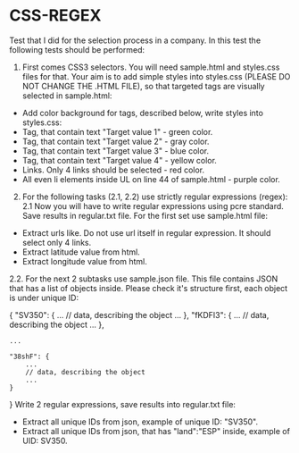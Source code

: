 # CSS-REGEX
Test that I did for the selection process in a company. In this test the following tests should be performed:

1. First comes CSS3 selectors. You will need sample.html and styles.css files for that. Your aim is to add simple styles into styles.css (PLEASE DO NOT CHANGE THE .HTML FILE), so that targeted tags are visually selected in sample.html:

- Add color background for tags, described below, write styles into styles.css:
- Tag, that contain text "Target value 1" - green color.
- Tag, that contain text "Target value 2" - gray color.
- Tag, that contain text "Target value 3" - blue color.
- Tag, that contain text "Target value 4" - yellow color.
- Links. Only 4 links should be selected - red color.
- All even li elements inside UL on line 44 of sample.html - purple color.

2. For the following tasks (2.1, 2.2)  use strictly regular expressions (regex):
2.1 Now you will have to write regular expressions using pcre standard. Save results in regular.txt file. For the first set use sample.html file:
- Extract urls like. Do not use url itself in regular expression. It should select only 4 links.
- Extract latitude value from html.
- Extract longitude value from html.

2.2. For the next 2 subtasks use sample.json file. This file contains JSON that has a list of objects inside. Please check it's structure first, each object is under unique ID:

{
	"SV350": {
		...
		// data, describing the object
		...
	},
	"fKDFI3": {
		...
		// data, describing the object
		...
	},

	...

	"38shF": {
		...
		// data, describing the object
		...
	}
}
Write 2 regular expressions, save results into regular.txt file:
- Extract all unique IDs from json, example of unique ID: "SV350". 
- Extract all unique IDs from json, that has "land":"ESP" inside, example of UID: SV350. 
